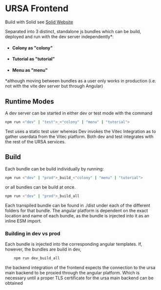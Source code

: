# URSA Frontend

Build with Solid see [Solid Website](https://solidjs.com)

Separated into 3 distinct, standalone js bundles which can be build, deployed and run with the dev server independently*:

* #### Colony as "colony"
* #### Tutorial as "tutorial"
* #### Menu as "menu"

*although moving between bundles as a user only works in production (i.e. not with the vite dev server but through Angular)

## Runtime Modes

A dev server can be started in either dev or test mode with the command
```bash
npm run <"dev" | "test">_<"colony" | "menu" | "tutorial">
```

Test uses a static test user whereas Dev invokes the Vitec Integration as to gather userdata from the Vitec platform.
Both dev and test integrates with the rest of the URSA services.

## Build
Each bundle can be build individually by running:
```bash
npm run <"dev" | "prod">_build_<"colony" | "menu" | "tutorial">
```
or all bundles can be build at once.
```bash
npm run <"dev" | "prod">_build_all
```
Each transpiled bundle can be found in ./dist under each of the different folders for that bundle. The angular platform is dependent on the exact location and name of each bundle, as the bundle is injected into it as an inline ESM import.

### Building in dev vs prod
Each bundle is injected into the corresponding angular templates. If, however, the bundles are build in dev,
```bash
    npm run dev_build_all
```
the backend integration of the frontend expects the connection to the ursa main backend to be proxied through the angular platform. Which is necessary until a proper TLS certificate for the ursa main backend can be obtained
